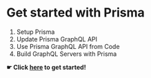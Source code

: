 # Get started with Prisma

1. Setup Prisma
1. Update Prisma GraphQL API
1. Use Prisma GraphQL API from Code
1. Build GraphQL Servers with Prisma

**☛ Click [here](./1-Setup-Prisma/README.md) to get started!**

<!-- 1. [Setup Prisma](./1-Setup-Prisma/README.md)
1. [Update Prisma GraphQL API](2-Update-Prisma-GraphQL-API/README.md)
1. [Use Prisma GraphQL API from Code](3-Use-Prisma-GraphQL-API-from-Code/README.md)
1. [Build GraphQL Servers with Prisma](4-Build-GraphQL-Servers-with-Prisma/README.md) -->